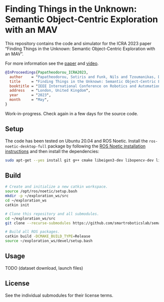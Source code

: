 # Finding Things in the Unknown: Semantic Object-Centric Exploration with an MAV

This repository contains the code and simulator for the ICRA 2023
paper “Finding Things in the Unknown: Semantic Object-Centric
Exploration with an MAV”.

For more information see the [paper](https://arxiv.org/abs/2302.14569) and
[video](https://youtu.be/z0LVe_8SATU).

``` bibtex
@InProceedings{Papatheodorou_ICRA2023,
  author    = "Papatheodorou, Sotiris and Funk, Nils and Tzoumanikas, Dimos and Choi, Christopher and Xu, Binbin and Leutenegger, Stefan",
  title     = "Finding Things in the Unknown: Semantic Object-Centric Exploration with an {MAV}",
  booktitle = "IEEE International Conference on Robotics and Automation",
  address   = "London, United Kingdom",
  year      = "2023",
  month     = "May",
}
```

Work-in-progress. Check again in a few days for the source code.


## Setup

The code has been tested on Ubuntu 20.04 and ROS Noetic. Install
the `ros-noetic-desktop-full` package by following the
[ROS Noetic installation instructions](http://wiki.ros.org/noetic/Installation/Ubuntu)
and then install the dependencies:

``` sh
sudo apt-get --yes install git g++ cmake libeigen3-dev libopencv-dev libyaml-cpp-dev python3-catkin-tools
```


## Build

``` sh
# Create and initialize a new catkin workspace.
source /opt/ros/noetic/setup.bash
mkdir -p ~/exploration_ws/src
cd ~/exploration_ws
catkin init

# Clone this repository and all submodules.
cd ~/exploration_ws/src
git clone --recurse-submodules https://github.com/smartroboticslab/semantic-exploration-icra-2023.git

# Build all ROS packages.
catkin build -DCMAKE_BUILD_TYPE=Release
source ~/exploration_ws/devel/setup.bash
```


## Usage

TODO (dataset download, launch files)


## License

See the individual submodules for their license terms.
